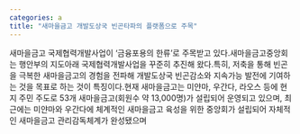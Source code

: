 ```yaml
---
categories: a
title: "새마을금고 개발도상국 빈곤타파의 플랫폼으로 주목"
---
```

새마을금고 국제협력개발사업이 ‘금융포용의 한류’로 주목받고 있다.새마을금고중앙회는 행안부의 지도아래 국제협력개발사업을 꾸준히 추진해 왔다.특히, 저축을 통해 빈곤을 극복한 새마을금고의 경험을 전파해 개발도상국 빈곤감소와 지속가능 발전에 기여하는 것을 목표로 하는 것이 특징이다.현재 새마을금고는 미얀마, 우간다, 라오스 등에 현지 주민 주도로 53개 새마을금고(회원수 약 13,000명)가 설립되어 운영되고 있으며, 최근에는 미얀마와 우간다에 체계적인 새마을금고 육성을 위한 중앙회가 설립되어 자체적인 새마을금고 관리감독체계가 완성됐으며